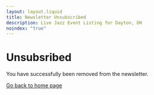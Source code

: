 ```yaml
---
layout: layout.liquid
title: Newsletter Unsubscribed
description: Live Jazz Event Listing for Dayton, OH
noindex: "true"
---
```


# Unsubsribed

You have successfully been removed from the newsletter.

<a class="btn" href="/">Go back to home page</a>
